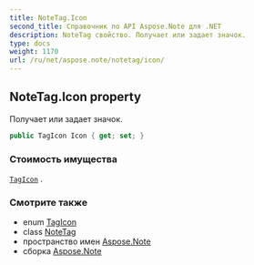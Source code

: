```yaml
---
title: NoteTag.Icon
second_title: Справочник по API Aspose.Note для .NET
description: NoteTag свойство. Получает или задает значок.
type: docs
weight: 1170
url: /ru/net/aspose.note/notetag/icon/
---
```

## NoteTag.Icon property

Получает или задает значок.

```csharp
public TagIcon Icon { get; set; }
```

### Стоимость имущества

[`TagIcon`](../../tagicon/) .

### Смотрите также

* enum [TagIcon](../../tagicon/)
* class [NoteTag](../)
* пространство имен [Aspose.Note](../../notetag/)
* сборка [Aspose.Note](../../../)


